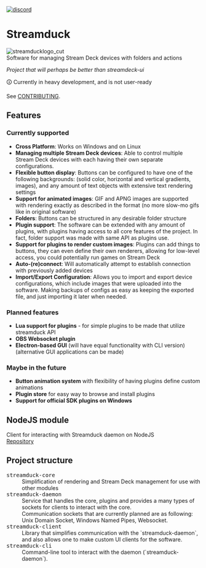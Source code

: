[![discord](https://img.shields.io/badge/Discord-blue?style=for-the-badge)](https://discord.gg/zTvhS7eYuQ)
# Streamduck
![streamducklogo_cut](https://user-images.githubusercontent.com/12719947/151142599-07620c87-3b51-4a65-b956-4a5902f2f52c.png)
<br>
Software for managing Stream Deck devices with folders and actions

*Project that will perhaps be better than streamdeck-ui*

🛈 Currently in heavy development, and is not user-ready

See [CONTRIBUTING](CONTRIBUTING.md).

## Features

### Currently supported

* **Cross Platform**: Works on Windows and on Linux
* **Managing multiple Stream Deck devices**: Able to control multiple Stream Deck devices with each having their own separate configurations.
* **Flexible button display**: Buttons can be configured to have one of the following backgrounds: (solid color, horizontal and vertical gradients, images), and any amount of text objects with extensive text rendering settings
* **Support for animated images**: GIF and APNG images are supported with rendering exactly as described in the format (no more slow-mo gifs like in original software)
* **Folders**: Buttons can be structured in any desirable folder structure
* **Plugin support**: The software can be extended with any amount of plugins, with plugins having access to all core features of the project. In fact, folder support was made with same API as plugins use.
* **Support for plugins to render custom images**: Plugins can add things to buttons, they can even define their own renderers, allowing for low-level access, you could potentially run games on Stream Deck
* **Auto-(re)connect**: Will automatically attempt to establish connection with previously added devices
* **Import/Export Configuration**: Allows you to import and export device configurations, which include images that were uploaded into the software. Making backups of configs as easy as keeping the exported file, and just importing it later when needed.

### Planned features
* **Lua support for plugins** - for simple plugins to be made that utilize streamduck API
* **OBS Websocket plugin**
* **Electron-based GUI** (will have equal functionality with CLI version) (alternative GUI applications can be made)

### Maybe in the future
* **Button animation system** with flexibility of having plugins define custom animations
* **Plugin store** for easy way to browse and install plugins
* **Support for official SDK plugins on Windows**
## NodeJS module
Client for interacting with Streamduck daemon on NodeJS<br>
[Repository](https://github.com/TheJebForge/streamduck-node-client)

## Project structure

<dl>
 <dt><tt>streamduck-core</tt></dt>
 <dd>Simplification of rendering and Stream Deck management for use with other modules</dd>
 <dt><tt>streamduck-daemon</tt></dt>
 <dd>Service that handles the core, plugins and provides a many types of sockets for clients to interact with the core.<br>
  Communication sockets that are currently planned are as following: Unix Domain Socket, Windows Named Pipes, Websocket.</dd>
 <dt><tt>streamduck-client</tt></dt>
 <dd>Library that simplifies communication with the `streamduck-daemon`, and also allows one to make custom UI clients for the software.</dd>
 <dt><tt>streamduck-cli</tt></dt>
 <dd>Command-line tool to interact with the daemon (`streamduck-daemon`).</dd>
</dl>
